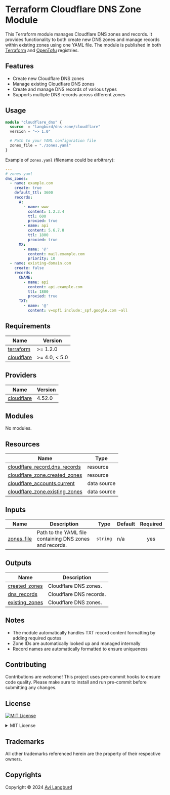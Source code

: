 # Terraform Cloudflare DNS Zone Module

This Terraform module manages Cloudflare DNS zones and records.
It provides functionality to both create new DNS zones and manage records within existing zones using one YAML file.
The module is published in both [Terraform](https://registry.terraform.io/modules/langburd/dns-zone/cloudflare) and [OpenTofu](https://search.opentofu.org/module/langburd/dns-zone/cloudflare) registries.

## Features

- Create new Cloudflare DNS zones
- Manage existing Cloudflare DNS zones
- Create and manage DNS records of various types
- Supports multiple DNS records across different zones

## Usage

```terraform
module "cloudflare_dns" {
  source  = "langburd/dns-zone/cloudflare"
  version = "~> 1.0"

  # Path to your YAML configuration file
  zones_file = "./zones.yaml"
}
```

Example of `zones.yaml` (filename could be arbitrary):

```yaml
---
# zones.yaml
dns_zones:
  - name: example.com
    create: true
    default_ttl: 3600
    records:
      A:
        - name: www
          content: 1.2.3.4
          ttl: 600
          proxied: true
        - name: api
          content: 5.6.7.8
          ttl: 1800
          proxied: true  
      MX:
        - name: '@'
          content: mail.example.com
          priority: 10
  - name: existing-domain.com
    create: false
    records:
      CNAME:
        - name: api
          content: api.example.com
          ttl: 1800
          proxied: true
      TXT:
        - name: '@'
          content: v=spf1 include:_spf.google.com ~all
```

<!-- BEGIN_TF_DOCS -->
## Requirements

| Name | Version |
|------|---------|
| <a name="requirement_terraform"></a> [terraform](#requirement\_terraform) | >= 1.2.0 |
| <a name="requirement_cloudflare"></a> [cloudflare](#requirement\_cloudflare) | >= 4.0, < 5.0 |

## Providers

| Name | Version |
|------|---------|
| <a name="provider_cloudflare"></a> [cloudflare](#provider\_cloudflare) | 4.52.0 |

## Modules

No modules.

## Resources

| Name | Type |
|------|------|
| [cloudflare_record.dns_records](https://registry.terraform.io/providers/cloudflare/cloudflare/latest/docs/resources/record) | resource |
| [cloudflare_zone.created_zones](https://registry.terraform.io/providers/cloudflare/cloudflare/latest/docs/resources/zone) | resource |
| [cloudflare_accounts.current](https://registry.terraform.io/providers/cloudflare/cloudflare/latest/docs/data-sources/accounts) | data source |
| [cloudflare_zone.existing_zones](https://registry.terraform.io/providers/cloudflare/cloudflare/latest/docs/data-sources/zone) | data source |

## Inputs

| Name | Description | Type | Default | Required |
|------|-------------|------|---------|:--------:|
| <a name="input_zones_file"></a> [zones\_file](#input\_zones\_file) | Path to the YAML file containing DNS zones and records. | `string` | n/a | yes |

## Outputs

| Name | Description |
|------|-------------|
| <a name="output_created_zones"></a> [created\_zones](#output\_created\_zones) | Cloudflare DNS zones. |
| <a name="output_dns_records"></a> [dns\_records](#output\_dns\_records) | Cloudflare DNS records. |
| <a name="output_existing_zones"></a> [existing\_zones](#output\_existing\_zones) | Cloudflare DNS zones. |
<!-- END_TF_DOCS -->

## Notes

- The module automatically handles TXT record content formatting by adding required quotes
- Zone IDs are automatically looked up and managed internally
- Record names are automatically formatted to ensure uniqueness

## Contributing

Contributions are welcome! This project uses pre-commit hooks to ensure code quality. Please make sure to install and run pre-commit before submitting any changes.

## License

<a href="https://opensource.org/license/mit"><img src="https://img.shields.io/badge/License-MIT-blue.svg?style=for-the-badge" alt="MIT License"></a>

<details>
<summary>MIT License</summary>
<br/>
<br/>

Complete license is available in the [`LICENSE`](LICENSE) file.

```text
Permission is hereby granted, free of charge, to any person obtaining a copy
of this software and associated documentation files (the "Software"), to deal
in the Software without restriction, including without limitation the rights
to use, copy, modify, merge, publish, distribute, sublicense, and/or sell
copies of the Software, and to permit persons to whom the Software is
furnished to do so, subject to the following conditions:

The above copyright notice and this permission notice shall be included in all
copies or substantial portions of the Software.

THE SOFTWARE IS PROVIDED "AS IS", WITHOUT WARRANTY OF ANY KIND, EXPRESS OR
IMPLIED, INCLUDING BUT NOT LIMITED TO THE WARRANTIES OF MERCHANTABILITY,
FITNESS FOR A PARTICULAR PURPOSE AND NONINFRINGEMENT. IN NO EVENT SHALL THE
AUTHORS OR COPYRIGHT HOLDERS BE LIABLE FOR ANY CLAIM, DAMAGES OR OTHER
LIABILITY, WHETHER IN AN ACTION OF CONTRACT, TORT OR OTHERWISE, ARISING FROM,
OUT OF OR IN CONNECTION WITH THE SOFTWARE OR THE USE OR OTHER DEALINGS IN THE
SOFTWARE.
```

</details>

## Trademarks

All other trademarks referenced herein are the property of their respective owners.

## Copyrights

Copyright © 2024 [Avi Langburd](https://github.com/langburd)
